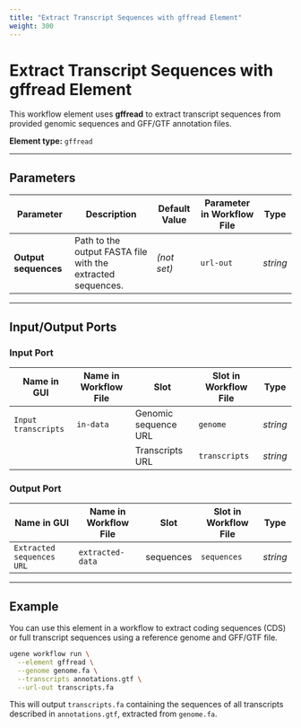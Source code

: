 ```yaml
---
title: "Extract Transcript Sequences with gffread Element"
weight: 300
---
```


# Extract Transcript Sequences with gffread Element

This workflow element uses **gffread** to extract transcript sequences from provided genomic sequences and GFF/GTF annotation files.

**Element type:** `gffread`

---

## Parameters

| **Parameter**        | **Description**                                             | **Default Value** | **Parameter in Workflow File** | **Type** |
|----------------------|-------------------------------------------------------------|-------------------|--------------------------------|----------|
| **Output sequences** | Path to the output FASTA file with the extracted sequences. | *(not set)*       | `url-out`                      | _string_ |

---

## Input/Output Ports

### Input Port

| **Name in GUI**     | **Name in Workflow File** | **Slot**             | **Slot in Workflow File** | **Type** |
|---------------------|---------------------------|----------------------|---------------------------|----------|
| `Input transcripts` | `in-data`                 | Genomic sequence URL | `genome`                  | _string_ |
|                     |                           | Transcripts URL      | `transcripts`             | _string_ |

### Output Port

| **Name in GUI**           | **Name in Workflow File** | **Slot**  | **Slot in Workflow File** | **Type** |
|---------------------------|---------------------------|-----------|---------------------------|----------|
| `Extracted sequences URL` | `extracted-data`          | sequences | `sequences`               | _string_ |

---

## Example

You can use this element in a workflow to extract coding sequences (CDS) or full transcript sequences using a reference genome and GFF/GTF file.

```bash
ugene workflow run \
  --element gffread \
  --genome genome.fa \
  --transcripts annotations.gtf \
  --url-out transcripts.fa
```

This will output `transcripts.fa` containing the sequences of all transcripts described in `annotations.gtf`, extracted from `genome.fa`.